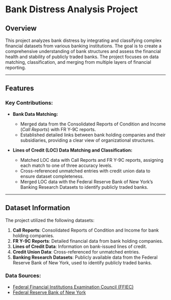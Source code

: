 # Bank Distress Analysis Project

## Overview
This project analyzes bank distress by integrating and classifying complex financial datasets from various banking institutions. The goal is to create a comprehensive understanding of bank structures and assess the financial health and stability of publicly traded banks. The project focuses on data matching, classification, and merging from multiple layers of financial reporting.

---

## Features

### Key Contributions:
- **Bank Data Matching:**
  - Merged data from the Consolidated Reports of Condition and Income (*Call Reports*) with FR Y-9C reports.
  - Established detailed links between bank holding companies and their subsidiaries, providing a clear view of organizational structures.

- **Lines of Credit (LOC) Data Matching and Classification:**
  - Matched LOC data with Call Reports and FR Y-9C reports, assigning each match to one of three accuracy levels.
  - Cross-referenced unmatched entries with credit union data to ensure dataset completeness.
  - Merged LOC data with the Federal Reserve Bank of New York’s Banking Research Datasets to identify publicly traded banks.

---

## Dataset Information

The project utilized the following datasets:
1. **Call Reports**: Consolidated Reports of Condition and Income for bank holding companies.
2. **FR Y-9C Reports**: Detailed financial data from bank holding companies.
3. **Lines of Credit Data**: Information on bank-issued lines of credit.
4. **Credit Union Data**: Cross-referenced for unmatched entries.
5. **Banking Research Datasets**: Publicly available data from the Federal Reserve Bank of New York, used to identify publicly traded banks.

### Data Sources:
- [Federal Financial Institutions Examination Council (FFIEC)](https://www.ffiec.gov/)
- [Federal Reserve Bank of New York](https://www.newyorkfed.org/)
